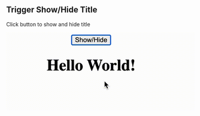 ## Trigger Show/Hide Title
Click button to show and hide title

![hide-title](/1.%20show-hide-title/src/show-hide.gif)
